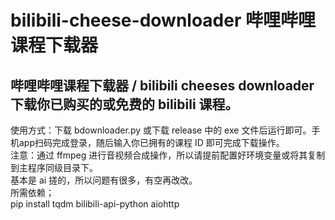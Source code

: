# bilibili-cheese-downloader 哔哩哔哩课程下载器
## 哔哩哔哩课程下载器 / bilibili cheeses downloader 下载你已购买的或免费的 bilibili 课程。  
使用方式：下载 bdownloader.py 或下载 release 中的 exe 文件后运行即可。手机app扫码完成登录，随后输入你已拥有的课程 ID 即可完成下载操作。  
注意：通过 ffmpeg 进行音视频合成操作，所以请提前配置好环境变量或将其复制到主程序同级目录下。  
基本是 ai 搓的，所以问题有很多，有空再改改。  
所需依赖；  
pip install tqdm bilibili-api-python aiohttp  
